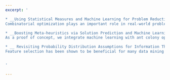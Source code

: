 ```yaml
---
excerpt: '

* __Using Statistical Measures and Machine Learning for Problem Reduction__ [[outcome1](https://yuansuny.github.io/files/Jpaper_MLPR.pdf), [outcome2](https://arxiv.org/pdf/2005.05847.pdf)] <br/>
Combinatorial optimization plays an important role in real-world problem solving. In the big data era, the dimensionality of a combinatorial optimization problem is usually very large, which poses a significant challenge to existing solution algorithms. In this project, we investigate problem reduction techniques using stochastic sampling and machine learning to tackle large-scale optimization problems. These techniques heuristically remove decision variables from a problem instance, that are not expected to be part of an optimal solution. First, we investigate the use of statistical measures computed from stochastic sampling of feasible solutions compared with features computed directly from the instance data. Two measures are particularly useful for this: 1) a ranking-based measure, favoring decision variables that frequently appear in high-quality solutions; and 2) a correlation-based measure, favoring decision variables that are highly correlated with the objective values. To take this further, we develop a machine learning approach, called Machine Learning for Problem Reduction (MLPR), that trains a supervised learning model on easy problem instances for which the optimal solution is known. This gives us a combination of features enabling us to better predict the decision variables that belong to the optimal solution for a given hard problem. We have demonstrated the efficacy of our approaches on the maximum weight clique problem ([MWCP](https://yuansuny.github.io/files/Jpaper_MLPR.pdf)) and travelling salesman problem ([TSP](https://arxiv.org/pdf/2005.05847.pdf)). Our experimental results have shown that our problem reduction techniques are very effective and can be used to boost the performance of existing solution methods.

* __Boosting Meta-heuristics via Solution Prediction and Machine Learning__ (To apprear) <br/>
As a proof of concept, we integrate machine learning with ant colony optimization (ACO) to solve a combinatorial optimization problem. Our machine learning model trains on a set of optimally-solved problem instances, and predicts for a test instance which decision variables are more likely to be part of an optimal solution. We explore multiple ways of incorporating this solution prediction into the probabilistic model of ACO to bias its sampling towards using predicted high-quality decision variables more often, when constructing feasible solutions. We empirically show that our machine learning prediction significantly speeds up ACO in finding high-quality solutions, and outperforms other quality measure directly computed from problem characteristics.  Our model is robust in the sense that 1) it is fairly insensitive to the learning algorithm used in training; and 2) it generalizes well to large and real-world problem instances.

* __ Revisiting Probability Distribution Assumptions for Information Theoretic Feature Selection__ [[outcome](https://yuansuny.github.io/files/Cpaper_PDA.pdf)] <br/>
Feature selection has been shown to be beneficial for many data mining and machine learning tasks, especially for big data analytics. Mutual Information (MI) is a well-known information-theoretic approach used to evaluate the relevance of feature subsets and class labels. However, estimating high-dimensional MI poses significant challenges. Consequently, a great deal of research has focused on using low-order MI approximations or computing a lower bound on MI called Variational Information (VI). These methods often require certain assumptions made on the probability distributions of features such that these distributions are realistic yet tractable to compute. In this project, we revealed two sets of distribution assumptions underlying many MI and VI based methods: Feature Independence Distribution and Geometric Mean Distribution. We systematically analyzed their strengths and weaknesses and proposed a logical extension called Arithmetic Mean Distribution, which leads to an unbiased and normalised estimation of probability densities. We conducted detailed empirical studies across a suite of 29 real-world classification problems and illustrated improved prediction accuracy of our methods based on the identification of more informative features, thus providing support for our theoretical findings.


'

---
```

